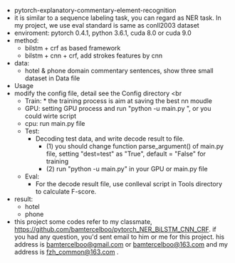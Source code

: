 * pytorch-explanatory-commentary-element-recognition
* it is similar to a sequence labeling task, you can regard as NER task. In my project, we use eval standard is same as conll2003 dataset 
* enviroment: pytorch 0.4.1, python 3.6.1, cuda 8.0 or cuda 9.0
* method:
  * bilstm + crf as based framework
  * bilstm + cnn + crf, add strokes features by cnn
* data:
  * hotel & phone domain commentary sentences, show three small dataset in Data file
* Usage
 * modify the config file, detail see the Config directory <br
	  * Train:
		    * the training process is aim at saving the best nn moudle
      * GPU: setting GPU process and run "python -u main.py ", or you could wirte script
      * cpu: run main.py file
	  * Test:
	   	* Decoding test data, and write decode result to file.
		   * (1) you should change function parse_argument() of main.py file, setting "dest=test" as "True", default = "False" for training
		   * (2) run "python -u main.py" in your GPU or main.py file
	  * Eval:
		   * For the decode result file, use conlleval script in Tools directory to calculate F-score.
* result: 
  * hotel  
  * phone
* this project some codes refer to my classmate, https://github.com/bamtercelboo/pytorch_NER_BiLSTM_CNN_CRF.  if you had any question, you'd sent email to him or me for this project. his address is bamtercelboo@gmail.com or bamtercelboo@163.com and my address is fzh_common@163.com .
